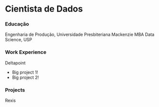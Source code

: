 # Cientista de Dados

### Educação
Engenharia de Produção, Universidade Presbiteriana Mackenzie
MBA Data Science, USP

### Work Experience
Deltapoint
- Big project 1!
- Big project 2!

### Projects
Rexis